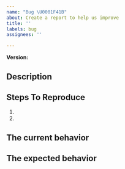 ```yaml
---
name: "Bug \U0001F41B"
about: Create a report to help us improve
title: ''
labels: bug
assignees: ''

---
```


<!--
  Please provide a clear and concise description of what the bug is. Include
  screenshots if needed. Please test using the latest version.
-->

**Version:**

## Description

## Steps To Reproduce

1.
2.

## The current behavior


## The expected behavior
